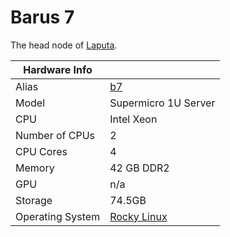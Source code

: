 
# Barus 7

The head node of [Laputa](/systems/laputa).

**Hardware Info** | |
---|---
Alias | [b7]()
Model | Supermicro 1U Server
CPU | Intel Xeon
Number of CPUs | 2
CPU Cores | 4
Memory | 42 GB DDR2
GPU | n/a
Storage | 74.5GB
Operating System | [Rocky Linux](https://rockylinux.org/)
